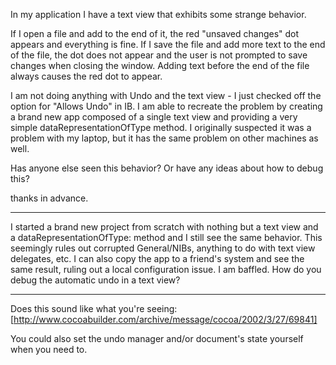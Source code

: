In my application I have a text view that exhibits some strange behavior.

If I open a file and add to the end of it, the red "unsaved changes" dot appears and everything is fine. If I save the file and add more text to the end of the file, the dot does not appear and the user is not prompted to save changes when closing the window. Adding text before the end of the file always causes the red dot to appear.

I am not doing anything with Undo and the text view - I just checked off the option for "Allows Undo" in IB. I am able to recreate the problem by creating a brand new app composed of a single text view and providing a very simple dataRepresentationOfType method. I originally suspected it was a problem with my laptop, but it has the same problem on other machines as well.

Has anyone else seen this behavior? Or have any ideas about how to debug this?

thanks in advance.

----

I started a brand new project from scratch with nothing but a text view and a dataRepresentationOfType: method and I still see the same behavior. This seemingly rules out corrupted General/NIBs, anything to do with text view delegates, etc. I can also copy the app to a friend's system and see the same result, ruling out a local configuration issue. I am baffled. How do you debug the automatic undo in a text view?

----

Does this sound like what you're seeing: [http://www.cocoabuilder.com/archive/message/cocoa/2002/3/27/69841]

You could also set the undo manager and/or document's state yourself when you need to.